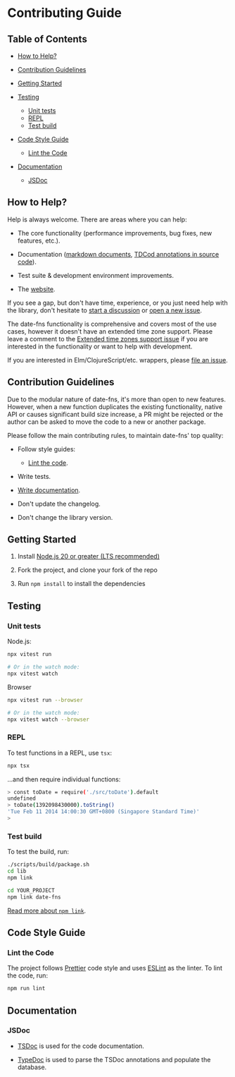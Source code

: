# Contributing Guide

## Table of Contents

- [How to Help?](#how-to-help)

- [Contribution Guidelines](#contribution-guidelines)

- [Getting Started](#getting-started)

- [Testing](#testing)

  - [Unit tests](#unit-tests)
  - [REPL](#repl)
  - [Test build](#test-build)

- [Code Style Guide](#code-style-guide)

  - [Lint the Code](#lint-the-code)

- [Documentation](#documentation)

  - [JSDoc](#jsdoc)

## How to Help?

Help is always welcome. There are areas where you can help:

- The core functionality (performance improvements, bug fixes,
  new features, etc.).

- Documentation ([markdown documents](https://github.com/date-fns/date-fns/tree/master/docs),
  [TDCod annotations in source code](https://github.com/date-fns/date-fns/blob/master/src/toDate/index.ts)).

- Test suite & development environment improvements.

- The [website](https://github.com/date-fns/date-fns.org).

If you see a gap, but don't have time, experience, or you just need help
with the library, don't hesitate to [start a discussion](https://github.com/date-fns/date-fns/discussions/new) or
[open a new issue](https://github.com/date-fns/date-fns/issues/new).

The date-fns functionality is comprehensive and covers most of the use cases,
however it doesn't have an extended time zone support. Please leave a comment
to the [Extended time zones support issue](https://github.com/date-fns/date-fns/issues/180)
if you are interested in the functionality or want to help with development.

If you are interested in Elm/ClojureScript/etc. wrappers,
please [file an issue](https://github.com/date-fns/date-fns/issues/new).

## Contribution Guidelines

Due to the modular nature of date-fns, it's more than open to new features.
However, when a new function duplicates the existing functionality, native API
or causes significant build size increase, a PR might be rejected or
the author can be asked to move the code to a new or another package.

Please follow the main contributing rules, to maintain date-fns' top quality:

- Follow style guides:

  - [Lint the code](#lint-the-code).

- Write tests.

- [Write documentation](#documentation).

- Don't update the changelog.

- Don't change the library version.

## Getting Started

1. Install [Node.js 20 or greater (LTS recommended)](https://nodejs.org/en/download/)

2. Fork the project, and clone your fork of the repo

3. Run `npm install` to install the dependencies

## Testing

### Unit tests

Node.js:

```sh
npx vitest run

# Or in the watch mode:
npx vitest watch
```

Browser

```sh
npx vitest run --browser

# Or in the watch mode:
npx vitest watch --browser
```

### REPL

To test functions in a REPL, use `tsx`:

```sh
npx tsx
```

...and then require individual functions:

```sh
> const toDate = require('./src/toDate').default
undefined
> toDate(1392098430000).toString()
'Tue Feb 11 2014 14:00:30 GMT+0800 (Singapore Standard Time)'
>
```

### Test build

To test the build, run:

```sh
./scripts/build/package.sh
cd lib
npm link

cd YOUR_PROJECT
npm link date-fns
```

[Read more about `npm link`](https://docs.npmjs.com/cli/commands/npm-link).

## Code Style Guide

### Lint the Code

The project follows [Prettier] code style and uses [ESLint] as the linter.
To lint the code, run:

```bash
npm run lint
```

[prettier]: https://prettier.io/
[eslint]: https://eslint.org/

## Documentation

### JSDoc

- [TSDoc](https://tsdoc.org/) is used for the code documentation.

- [TypeDoc](https://typedoc.org/) is used to parse the TSDoc annotations and populate the database.
